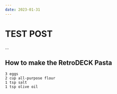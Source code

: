 ```yaml
---
date: 2023-01-31
---
```


# TEST POST
...

## How to make the RetroDECK Pasta
    3 eggs
    2 cup all-purpose flour
    1 tsp salt
    1 tsp olive oil

